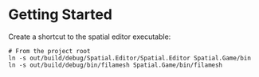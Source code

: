 # Getting Started

Create a shortcut to the spatial editor executable:
```
# From the project root
ln -s out/build/debug/Spatial.Editor/Spatial.Editor Spatial.Game/bin
ln -s out/build/debug/bin/filamesh Spatial.Game/bin/filamesh
```